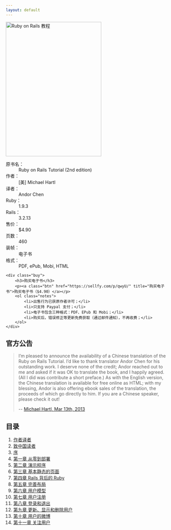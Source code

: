 ```yaml
---
layout: default
---
```


<div class="bookinfo">
	<img src="{{ site.url }}/assets/images/cover.jpg" title="Ruby on Rails 教程" alt="Ruby on Rails 教程" width="300" height="422" />
	<dl>
		<dt>原书名：</dt>
		<dd>Ruby on Rails Tutorial (2nd edition)</dd>
		<dt>作者：</dt>
		<dd>[美] Michael Hartl</dd>
		<dt>译者：</dt>
		<dd>Andor Chen</dd>
		<dt>Ruby：</dt>
		<dd>1.9.3</dd>
		<dt>Rails：</dt>
		<dd>3.2.13</dd>
		<dt>售价：</dt>
		<dd>$4.90</dd>
		<dt>页数：</dt>
		<dd>460</dd>
		<dt>装帧：</dt>
		<dd>电子书</dd>
		<dt>格式：</dt>
		<dd>PDF, ePub, Mobi, HTML</dd>
	</dl>

	<div class="buy">
		<h3>购买电子书</h3>
		<p><a class="btn" href="https://sellfy.com/p/qwyU/" title="购买电子书">购买电子书（$4.90）</a></p>
		<ol class="notes">
			<li>出售行为已获原作者许可；</li>
			<li>只支持 Paypal 支付；</li>
			<li>电子书包含三种格式：PDF、EPub 和 Mobi；</li>
			<li>购买后，错误修正等更新免费获取（通过邮件通知），不再收费；</li>
		</ol>
	</div>

</div>

<div class="clearfix"></div>

<div class="grid-2">
	<div class="announcement">
		<h2>官方公告</h2>
		<blockquote>
			<p>I’m pleased to announce the availability of a Chinese translation of the Ruby on Rails Tutorial. I’d like to thank translator Andor Chen for his outstanding work. I deserve none of the credit; Andor reached out to me and asked if it was OK to translate the book, and I happily agreed. (All I did was contribute a short preface.) As with the English version, the Chinese translation is available for free online as HTML; with my blessing, Andor is also offering ebook sales of the translation, the proceeds of which go directly to him. If you are a Chinese speaker, please check it out!</p>
			<p class="cite">-- <a href="http://news.railstutorial.org/rails-tutorial-chinese-translation/" title="Rails Tutorial Chinese translation" target="_blank">Michael Hartl, Mar 13th, 2013</a></p>
		</blockquote>
	</div>
	<div class="menu">
		<h2>目录</h2>
		<ol>
			<li><a href="{{ site.url }}/author.html" title="作者译者">作者译者</a></li>
			<li><a href="{{ site.url }}/preface.html" title="致中国读者">致中国读者</a></li>
			<li><a href="{{ site.url }}/foreword.html" title="序">序</a></li>
			<li><a href="{{ site.url }}/chapter1.html" title="第一章 从零到部署">第一章 从零到部署</a></li>
			<li><a href="{{ site.url }}/chapter2.html" title="第二章 演示生活">第二章 演示程序</a></li>
			<li><a href="{{ site.url }}/chapter3.html" title="第三章 基本静态的页面">第三章 基本静态的页面</a></li>
			<li><a href="{{ site.url }}/chapter4.html" title="第四章 Rails 背后的 Ruby">第四章 Rails 背后的 Ruby</a></li>
			<li><a href="{{ site.url }}/chapter5.html" title="第五章 完善布局">第五章 完善布局</a></li>
			<li><a href="{{ site.url }}/chapter6.html" title="第六章 用户模型">第六章 用户模型</a></li>
			<li><a href="{{ site.url }}/chapter7.html" title="第七章 用户注册">第七章 用户注册</a></li>
			<li><a href="{{ site.url }}/chapter8.html" title="第八章 登录和退出">第八章 登录和退出</a></li>
			<li><a href="{{ site.url }}/chapter9.html" title="第九章 更新、显示和删除用户">第九章 更新、显示和删除用户</a></li>
			<li><a href="{{ site.url }}/chapter10.html" title="第十章 用户的微博">第十章 用户的微博</a></li>
			<li><a href="{{ site.url }}/chapter11.html" title="第十一章 用户间互相关注">第十一章 关注用户</a></li>
		</ol>
	</div>
	<div class="clearfix"></div>
</div>
